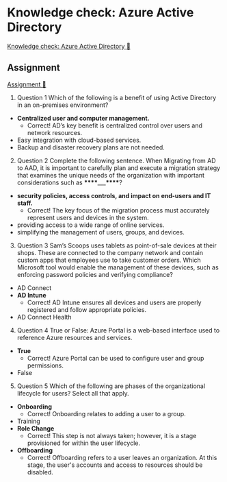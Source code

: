 # Knowledge check: Azure Active Directory

[Knowledge check: Azure Active Directory 🔗](https://www.coursera.org/learn/cybersecurity-identity-and-access-solutions-with-azure-ad/assignment-submission/Za5AT/knowledge-check-azure-active-directory)

## Assignment

[Assignment 🔗](https://www.coursera.org/learn/cybersecurity-identity-and-access-solutions-with-azure-ad/assignment-submission/Za5AT/knowledge-check-azure-active-directory/attempt)

1.  Question 1
    Which of the following is a benefit of using Active Directory in an on-premises environment?

- **Centralized user and computer management.**
  - Correct! AD’s key benefit is centralized control over users and network resources.
- Easy integration with cloud-based services.
- Backup and disaster recovery plans are not needed.

2. Question 2
   Complete the following sentence. When Migrating from AD to AAD, it is important to carefully plan and execute a migration strategy that examines the unique needs of the organization with important considerations such as **\*\*\*\***\_\_\_**\*\*\*\***?

- **security policies, access controls, and impact on end-users and IT staff.**
  - Correct! The key focus of the migration process must accurately represent users and devices in the system.
- providing access to a wide range of online services.
- simplifying the management of users, groups, and devices.

3. Question 3
   Sam’s Scoops uses tablets as point-of-sale devices at their shops. These are connected to the company network and contain custom apps that employees use to take customer orders. Which Microsoft tool would enable the management of these devices, such as enforcing password policies and verifying compliance?

- AD Connect
- **AD Intune**
  - Correct! AD Intune ensures all devices and users are properly registered and follow appropriate policies.
- AD Connect Health

4. Question 4
   True or False: Azure Portal is a web-based interface used to reference Azure resources and services.

- **True**
  - Correct! Azure Portal can be used to configure user and group permissions.
- False

5. Question 5
   Which of the following are phases of the organizational lifecycle for users? Select all that apply.

- **Onboarding**
  - Correct! Onboarding relates to adding a user to a group.
- Training
- **Role Change**
  - Correct! This step is not always taken; however, it is a stage provisioned for within the user lifecycle.
- **Offboarding**
  - Correct! Offboarding refers to a user leaves an organization. At this stage, the user's accounts and access to resources should be disabled.
